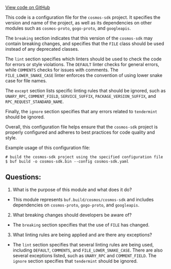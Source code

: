 [View code on GitHub](https://github.com/cosmos/cosmos-sdk.git/proto/buf.yaml)

This code is a configuration file for the `cosmos-sdk` project. It specifies the version and name of the project, as well as its dependencies on other modules such as `cosmos-proto`, `gogo-proto`, and `googleapis`. 

The `breaking` section indicates that this version of the `cosmos-sdk` may contain breaking changes, and specifies that the `FILE` class should be used instead of any deprecated classes. 

The `lint` section specifies which linters should be used to check the code for errors or style violations. The `DEFAULT` linter checks for general errors, while `COMMENTS` checks for issues with comments. The `FILE_LOWER_SNAKE_CASE` linter enforces the convention of using lower snake case for file names. 

The `except` section lists specific linting rules that should be ignored, such as `UNARY_RPC`, `COMMENT_FIELD`, `SERVICE_SUFFIX`, `PACKAGE_VERSION_SUFFIX`, and `RPC_REQUEST_STANDARD_NAME`. 

Finally, the `ignore` section specifies that any errors related to `tendermint` should be ignored. 

Overall, this configuration file helps ensure that the `cosmos-sdk` project is properly configured and adheres to best practices for code quality and style. 

Example usage of this configuration file:

```
# build the cosmos-sdk project using the specified configuration file
$ buf build -o cosmos-sdk.bin --config cosmos-sdk.yaml
```
## Questions: 
 1. What is the purpose of this module and what does it do?
- This module represents `buf.build/cosmos/cosmos-sdk` and includes dependencies on `cosmos-proto`, `gogo-proto`, and `googleapis`.

2. What breaking changes should developers be aware of?
- The `breaking` section specifies that the use of `FILE` has changed.

3. What linting rules are being applied and are there any exceptions?
- The `lint` section specifies that several linting rules are being used, including `DEFAULT`, `COMMENTS`, and `FILE_LOWER_SNAKE_CASE`. There are also several exceptions listed, such as `UNARY_RPC` and `COMMENT_FIELD`. The `ignore` section specifies that `tendermint` should be ignored.